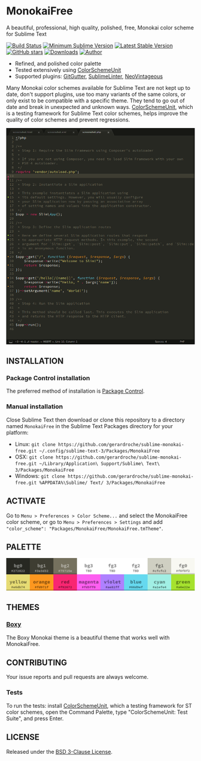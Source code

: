 # MonokaiFree

A beautiful, professional, high quality, polished, free, Monokai color scheme for Sublime Text

[![Build Status](https://img.shields.io/travis/gerardroche/sublime-monokai-free/master.svg?style=flat-square)](https://travis-ci.org/gerardroche/sublime-monokai-free) [![Minimum Sublime Version](https://img.shields.io/badge/sublime-%3E%3D%203.0-brightgreen.svg?style=flat-square)](https://sublimetext.com) [![Latest Stable Version](https://img.shields.io/github/tag/gerardroche/sublime-monokai-free.svg?style=flat-square&label=stable)](https://github.com/gerardroche/sublime-monokai-free/tags) [![GitHub stars](https://img.shields.io/github/stars/gerardroche/sublime-monokai-free.svg?style=flat-square)](https://github.com/gerardroche/sublime-monokai-free/stargazers) [![Downloads](https://img.shields.io/packagecontrol/dt/MonokaiFree.svg?style=flat-square)](https://packagecontrol.io/packages/MonokaiFree) [![Author](https://img.shields.io/badge/twitter-gerardroche-blue.svg?style=flat-square)](https://twitter.com/gerardroche)

* Refined, and polished color palette
* Tested extensively using [ColorSchemeUnit](https://github.com/gerardroche/sublime_color_scheme_unit)
* Supported plugins: [GitGutter](https://github.com/jisaacks/GitGutter), [SublimeLinter](https://github.com/SublimeLinter/SublimeLinter3), [NeoVintageous](https://github.com/NeoVintageous/NeoVintageous)

Many Monokai color schemes available for Sublime Text are not kept up to date, don't support plugins, use too many variants of the same colors, or only exist to be compatible with a specific theme. They tend to go out of date and break in unexpected and unknown ways. [ColorSchemeUnit](https://github.com/gerardroche/sublime_color_scheme_unit), which is a testing framework for Sublime Text color schemes, helps improve the quality of color schemes and prevent regressions.

![MonokaiFree screenshot](screenshot.png)

## INSTALLATION

### Package Control installation

The preferred method of installation is [Package Control](https://packagecontrol.io/browse/authors/gerardroche).

### Manual installation

Close Sublime Text then download or clone this repository to a directory named `MonokaiFree` in the Sublime Text Packages directory for your platform:

* Linux: `git clone https://github.com/gerardroche/sublime-monokai-free.git ~/.config/sublime-text-3/Packages/MonokaiFree`
* OSX: `git clone https://github.com/gerardroche/sublime-monokai-free.git ~/Library/Application\ Support/Sublime\ Text\ 3/Packages/MonokaiFree`
* Windows: `git clone https://github.com/gerardroche/sublime-monokai-free.git %APPDATA%\Sublime/ Text/ 3/Packages/MonokaiFree`

## ACTIVATE

Go to `Menu > Preferences > Color Scheme...` and select the MonokaiFree color scheme, or go to `Menu > Preferences > Settings` and add `"color_scheme": "Packages/MonokaiFree/MonokaiFree.tmTheme"`.

## PALETTE

![Monokai palette](palette.png)

## THEMES

### [Boxy](https://github.com/ihodev/sublime-boxy)

The Boxy Monokai theme is a beautiful theme that works well with MonokaiFree.

## CONTRIBUTING

Your issue reports and pull requests are always welcome.

### Tests

To run the tests: install [ColorSchemeUnit](https://github.com/gerardroche/sublime_color_scheme_unit), which a testing framework for ST color schemes, open the Command Palette, type "ColorSchemeUnit: Test Suite", and press Enter.

## LICENSE

Released under the [BSD 3-Clause License](LICENSE).
